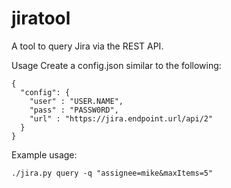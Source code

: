 # jiratool
A tool to query Jira via the REST API. 

Usage
Create a config.json similar to the following:
```
{
  "config": {
    "user" : "USER.NAME",
    "pass" : "PASSW0RD",
    "url" : "https://jira.endpoint.url/api/2"
  }
}
```

Example usage:
```
./jira.py query -q "assignee=mike&maxItems=5"
```
